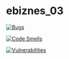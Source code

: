 # ebiznes_03

[![Bugs](https://sonarcloud.io/api/project_badges/measure?project=Oleksandr98_ebiznes_03&metric=bugs)](https://sonarcloud.io/dashboard?id=Oleksandr98_ebiznes_03)

[![Code Smells](https://sonarcloud.io/api/project_badges/measure?project=Oleksandr98_ebiznes_03&metric=code_smells)](https://sonarcloud.io/dashboard?id=Oleksandr98_ebiznes_03)

[![Vulnerabilities](https://sonarcloud.io/api/project_badges/measure?project=Oleksandr98_ebiznes_03&metric=vulnerabilities)](https://sonarcloud.io/dashboard?id=Oleksandr98_ebiznes_03)
